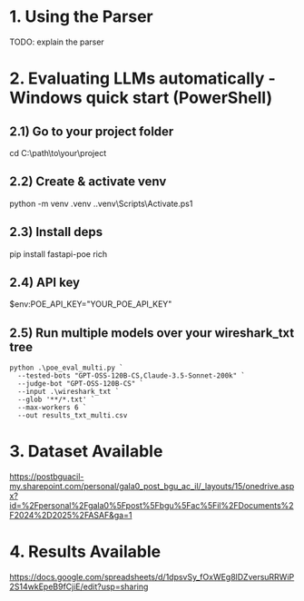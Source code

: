# 1. Using the Parser
TODO: explain the parser

# 2. Evaluating LLMs automatically - Windows quick start (PowerShell)
## 2.1) Go to your project folder
cd C:\path\to\your\project

## 2.2) Create & activate venv
python -m venv .venv
.\.venv\Scripts\Activate.ps1

## 2.3) Install deps
pip install fastapi-poe rich

## 2.4) API key
$env:POE_API_KEY="YOUR_POE_API_KEY"

## 2.5) Run multiple models over your wireshark_txt tree
```
python .\poe_eval_multi.py `
  --tested-bots "GPT-OSS-120B-CS,Claude-3.5-Sonnet-200k" `
  --judge-bot "GPT-OSS-120B-CS" `
  --input .\wireshark_txt `
  --glob '**/*.txt' `
  --max-workers 6 `
  --out results_txt_multi.csv
```

# 3. Dataset Available
https://postbguacil-my.sharepoint.com/personal/gala0_post_bgu_ac_il/_layouts/15/onedrive.aspx?id=%2Fpersonal%2Fgala0%5Fpost%5Fbgu%5Fac%5Fil%2FDocuments%2F2024%2D2025%2FASAF&ga=1

# 4. Results Available
https://docs.google.com/spreadsheets/d/1dpsvSy_fOxWEg8lDZversuRRWiP2S14wkEpeB9fCjiE/edit?usp=sharing
